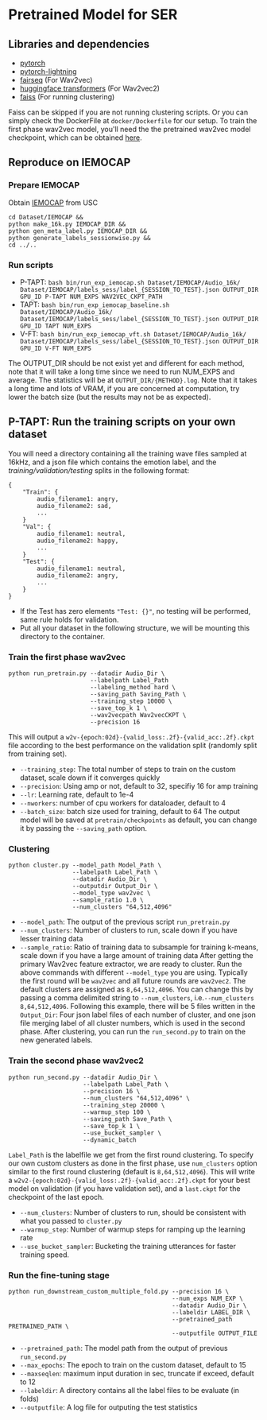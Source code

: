 # Pretrained Model for SER
## Libraries and dependencies
 - [pytorch](https://github.com/pytorch/pytorch)
 - [pytorch-lightning](https://github.com/PyTorchLightning/pytorch-lightning)
 - [fairseq](https://github.com/pytorch/fairseq) (For Wav2vec)
 - [huggingface transformers](https://huggingface.co) (For Wav2vec2)
 - [faiss](https://github.com/facebookresearch/faiss) (For running clustering)

Faiss can be skipped if you are not running clustering scripts.
Or you can simply check the DockerFile at `docker/Dockerfile` for our setup.
To train the first phase wav2vec model, you'll need the the pretrained wav2vec model checkpoint, which can be obtained [here](https://dl.fbaipublicfiles.com/fairseq/wav2vec/wav2vec_large.pt).

## Reproduce on IEMOCAP

### Prepare IEMOCAP
Obtain [IEMOCAP](https://sail.usc.edu/iemocap/) from USC
```
cd Dataset/IEMOCAP &&
python make_16k.py IEMOCAP_DIR &&
python gen_meta_label.py IEMOCAP_DIR &&
python generate_labels_sessionwise.py &&
cd ../..
```

### Run scripts
 - P-TAPT: `bash bin/run_exp_iemocap.sh Dataset/IEMOCAP/Audio_16k/ Dataset/IEMOCAP/labels_sess/label_{SESSION_TO_TEST}.json OUTPUT_DIR GPU_ID P-TAPT NUM_EXPS WAV2VEC_CKPT_PATH`
 - TAPT: `bash bin/run_exp_iemocap_baseline.sh Dataset/IEMOCAP/Audio_16k/ Dataset/IEMOCAP/labels_sess/label_{SESSION_TO_TEST}.json OUTPUT_DIR GPU_ID TAPT NUM_EXPS`
 - V-FT: `bash bin/run_exp_iemocap_vft.sh Dataset/IEMOCAP/Audio_16k/ Dataset/IEMOCAP/labels_sess/label_{SESSION_TO_TEST}.json OUTPUT_DIR GPU_ID V-FT NUM_EXPS`

The OUTPUT_DIR should be not exist yet and different for each method, note that it will take a long time since we need to run NUM_EXPS and average. The statistics will be at `OUTPUT_DIR/{METHOD}.log`. Note that it takes a long time and lots of VRAM, if you are concerned at computation, try lower the batch size (but the results may not be as expected).

## P-TAPT: Run the training scripts on your own dataset
You will need a directory containing all the training wave files sampled at 16kHz, and a json file which contains the emotion label, and the *training/validation/testing* splits in the following format:
```
{
    "Train": {
        audio_filename1: angry,
        audio_filename2: sad,
        ...
    }
    "Val": {
        audio_filename1: neutral,
        audio_filename2: happy,
        ...
    }
    "Test": {
        audio_filename1: neutral,
        audio_filename2: angry,
        ...
    }
}
```
 - If the Test has zero elements `"Test: {}"`, no testing will be performed, same rule holds for validation.
 - Put all your dataset in the following structure, we will be mounting this directory to the container.

### Train the first phase wav2vec
```
python run_pretrain.py --datadir Audio_Dir \
                       --labelpath Label_Path
                       --labeling_method hard \
                       --saving_path Saving_Path \
                       --training_step 10000 \
                       --save_top_k 1 \
                       --wav2vecpath Wav2vecCKPT \
                       --precision 16
```
This will output a `w2v-{epoch:02d}-{valid_loss:.2f}-{valid_acc:.2f}.ckpt` file according to the best performance on the validation split (randomly split from training set).
 - `--training_step`: The total number of steps to train on the custom dataset, scale down if it converges quickly
 - `--precision`: Using amp or not, default to 32, specifiy 16 for amp training
 - `--lr`: Learning rate, default to 1e-4
 - `--nworkers`: number of cpu workers for dataloader, default to 4
 - `--batch_size`: batch size used for training, default to 64
The output model will be saved at `pretrain/checkpoints` as default, you can change it by passing the `--saving_path` option.

### Clustering
```
python cluster.py --model_path Model_Path \
                  --labelpath Label_Path \
                  --datadir Audio_Dir \
                  --outputdir Output_Dir \
                  --model_type wav2vec \
                  --sample_ratio 1.0 \
                  --num_clusters "64,512,4096"
```
 - `--model_path`: The output of the previous script `run_pretrain.py`
 - `--num_clusters`: Number of clusters to run, scale down if you have lesser training data
 -  `--sample_ratio`: Ratio of training data to subsample for training k-means, scale down if you have a large amount of training data
After getting the primary Wav2vec feature extractor, we are ready to cluster.
Run the above commands with different `--model_type` you are using.
Typically the first round will be `wav2vec` and all future rounds are `wav2vec2`.
The default clusters are assigned as `8,64,512,4096`. You can change this by passing a comma delimited string to `--num_clusters`, i.e.`--num_clusters 8,64,512,4096`. Following this example, there will be 5 files written in the `Output_Dir`: Four json label files of each number of cluster, and one json file merging label of all cluster numbers, which is used in the second phase.
After clustering, you can run the `run_second.py` to train on the new generated labels.

### Train the second phase wav2vec2
```
python run_second.py --datadir Audio_Dir \
                     --labelpath Label_Path \
                     --precision 16 \
                     --num_clusters "64,512,4096" \
                     --training_step 20000 \
                     --warmup_step 100 \
                     --saving_path Save_Path \
                     --save_top_k 1 \
                     --use_bucket_sampler \
                     --dynamic_batch
```
`Label_Path` is the labelfile we get from the first round clustering. To specify our own custom clusters as done in the first phase, use `num_clusters` option similar to the first round clustering (default is `8,64,512,4096`).
This will write a `w2v2-{epoch:02d}-{valid_loss:.2f}-{valid_acc:.2f}.ckpt` for your best model on validation (if you have validation set), and a `last.ckpt` for the checkpoint of the last epoch.
 - `--num_clusters`: Number of clusters to run, should be consistent with what you passed to `cluster.py`
 - `--warmup_step`: Number of warmup steps for ramping up the learning rate
 - `--use_bucket_sampler`: Bucketing the training utterances for faster training speed.

### Run the fine-tuning stage
```
python run_downstream_custom_multiple_fold.py --precision 16 \
                                              --num_exps NUM_EXP \
                                              --datadir Audio_Dir \
                                              --labeldir LABEL_DIR \
                                              --pretrained_path PRETRAINED_PATH \
                                              --outputfile OUTPUT_FILE
```
 - `--pretrained_path`: The model path from the output of previous `run_second.py`
 - `--max_epochs`: The epoch to train on the custom dataset, default to 15
 - `--maxseqlen`: maximum input duration in sec, truncate if exceed, default to 12
 - `--labeldir`: A directory contains all the label files to be evaluate (in folds)
 - `--outputfile`: A log file for outputing the test statistics
